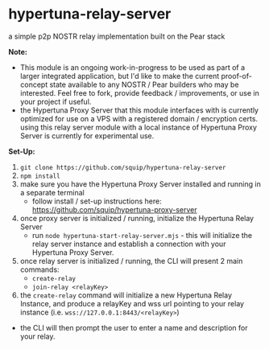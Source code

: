 # hypertuna-relay-server
a simple p2p NOSTR relay implementation built on the Pear stack

**Note:**

- This module is an ongoing work-in-progress to be used as part of a larger integrated application, but I'd like to make the current proof-of-concept state available to any NOSTR / Pear builders who may be interested. Feel free to fork, provide feedback / improvements, or use in your project if useful.
- the Hypertuna Proxy Server that this module interfaces with is currently optimized for use on a VPS with a registered domain / encryption certs. using this relay server module with a local instance of Hypertuna Proxy Server is currently for experimental use.


**Set-Up:**

1. `git clone https://github.com/squip/hypertuna-relay-server`
2. `npm install`
3. make sure you have the Hypertuna Proxy Server installed and running in a separate terminal
   - follow install / set-up instructions here: https://github.com/squip/hypertuna-proxy-server
5. once proxy server is initialized / running, initialize the Hypertuna Relay Server
   - run `node hypertuna-start-relay-server.mjs` - this will initialize the relay server instance and establish a connection with your Hypertuna Proxy Server.
6. once relay server is initialized / running, the CLI will present 2 main commands:
   - `create-relay` 
   - `join-relay <relayKey>`
7. the `create-relay` command will initialize a new Hypertuna Relay Instance, and produce a relayKey and wss url pointing to your relay instance (i.e. `wss://127.0.0.1:8443/<relayKey>`)
  - the CLI will then prompt the user to enter a name and description for your relay. 
